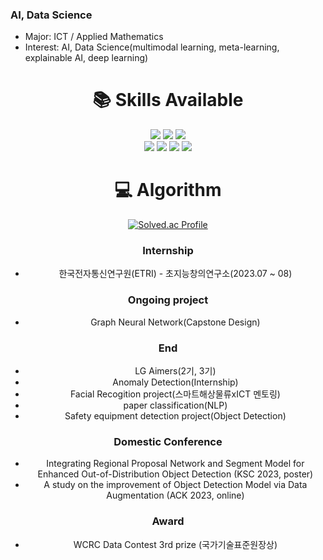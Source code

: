 ### AI, Data Science
-  Major: ICT / Applied Mathematics
-  Interest: AI, Data Science(multimodal learning, meta-learning, explainable AI, deep learning)
 

<div align=center><h1>📚 Skills Available</h1></div>
<div align=center> 
   <img src="https://img.shields.io/badge/python-3776AB?style=for-the-badge&logo=python&logoColor=white">
   <img src="https://img.shields.io/badge/java-007396?style=for-the-badge&logo=java&logoColor=white">
   <img src="https://img.shields.io/badge/R-276DC3?style=for-the-badge&logo=R&logoColor=white">
   <br>
<div align=center>
   <img src="https://img.shields.io/badge/pytorch-EE4C2C?style=for-the-badge&logo=pytorch&logoColor=white">
   <img src="https://img.shields.io/badge/tensorflow-FF6F00?style=for-the-badge&logo=tensorflow&logoColor=white">
   <img src="https://img.shields.io/badge/mysql-4479A1?style=for-the-badge&logo=mysql&logoColor=white">
   <img src="https://img.shields.io/badge/scikitlearn-F7931E?style=for-the-badge&logo=scikitlearn&logoColor=white">
   <br>
   

<div align=center><h1>💻 Algorithm</h1></div>

[![Solved.ac Profile](http://mazassumnida.wtf/api/generate_badge?boj=ho8294)](https://solved.ac/ho8294)

### Internship
- 한국전자통신연구원(ETRI) - 초지능창의연구소(2023.07 ~ 08)

### Ongoing project
- Graph Neural Network(Capstone Design)

### End
- LG Aimers(2기, 3기)
- Anomaly Detection(Internship)
- Facial Recogition project(스마트해상물류xICT 멘토링)
- paper classification(NLP)
- Safety equipment detection project(Object Detection)

### Domestic Conference
- Integrating Regional Proposal Network and Segment Model for Enhanced Out-of-Distribution Object Detection (KSC 2023, poster)
- A study on the improvement of Object Detection Model via Data Augmentation (ACK 2023, online)

### Award
- WCRC Data Contest 3rd prize (국가기술표준원장상)

